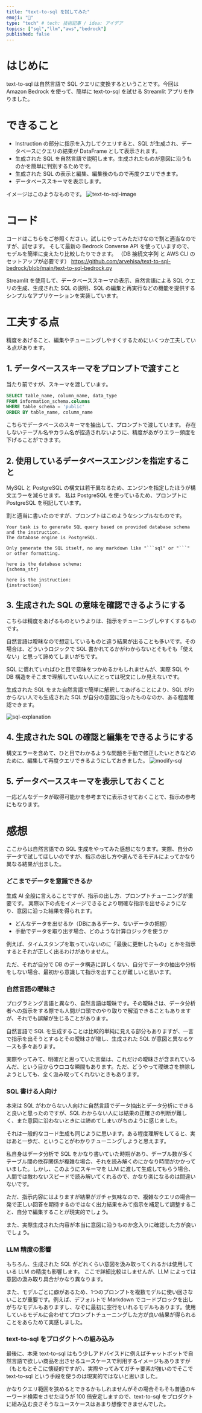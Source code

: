 ```yaml
---
title: "text-to-sql を試してみた"
emoji: "🔖"
type: "tech" # tech: 技術記事 / idea: アイデア
topics: ["sql","llm","aws","bedrock"]
published: false
---
```



# はじめに

text-to-sql は自然言語で SQL クエリに変換するということです。今回は Amazon Bedrock を使って、簡単に text-to-sql を試せる Streamlit アプリを作りました。

# できること
- Instruction の部分に指示を入力してクエリすると、SQL が生成され、データベースにクエリの結果が DataFrame として表示されます。
- 生成された SQL を自然言語で説明します。生成されたものが意図に沿うものかを簡単に判別するためです。
- 生成された SQL の表示と編集、編集後のもので再度クエリできます。
- データベーススキーマを表示します。

イメージはこのようなものです。
![text-to-sql-image](/images/text-to-sql/01_text-to-sql-image.png)

# コード

コードはこちらをご参照ください。試しにやってみただけなので割と適当なのですが、試せます。
そして最新の Bedrock Converse API を使っていますので、モデルを簡単に変えたり比較したりできます。
（DB 接続文字列 と AWS CLI のセットアップが必要です）
https://github.com/arvehisa/text-to-sql-bedrock/blob/main/text-to-sql-bedrock.py

Streamlit を使用して、データベーススキーマの表示、自然言語による SQL クエリの生成、生成された SQL の説明、SQL の編集と再実行などの機能を提供するシンプルなアプリケーションを実装しています。

# 工夫する点
精度をあげること、編集やチューニングしやすくするためにいくつか工夫している点があります。

## 1. データベーススキーマをプロンプトで渡すこと

当たり前ですが、スキーマを渡しています。

```sql
SELECT table_name, column_name, data_type 
FROM information_schema.columns 
WHERE table_schema = 'public'
ORDER BY table_name, column_name
```
こちらでデータベースのスキーマを抽出して、プロンプトで渡しています。
存在しないテーブル名やカラム名が捏造されないように、精度があがりエラー頻度を下げることができます。

## 2. 使用しているデータベースエンジンを指定すること

MySQL と PostgreSQL の構文は若干異なるため、エンジンを指定したほうが構文エラーを減らせます。
私は PostgreSQL を使っているため、プロンプトに PostgreSQL を明記しています。

割と適当に書いたのですが、プロンプトはこのようなシンプルなものです。
```
Your task is to generate SQL query based on provided database schema and the instruction.
The database engine is PostgreSQL.

Only generate the SQL itself, no any markdown like "```sql" or "```" or other formatting.

here is the database schema:
{schema_str}

here is the instruction:
{instruction}
```

## 3. 生成された SQL の意味を確認できるようにする
こちらは精度をあげるものというよりは、指示をチューニングしやすくするものです。

自然言語は曖昧なので想定しているものと違う結果が出ることも多いです。その場合は、どういうロジックで SQL 書かれてるかがわからないとそもそも「使えない」と思って諦めてしまいがちです。

SQL に慣れていればひと目で意味をつかめるかもしれませんが、実際 SQL や DB 構造をそこまで理解していない人にとっては呪文にしか見えないです。

生成された SQL をまた自然言語で簡単に解釈してあげることにより、SQL がわからない人でも生成された SQL が自分の意図に沿ったものなのか、ある程度確認できます。

![sql-explanation](/images/text-to-sql/02_explanation.png)

## 4. 生成された SQL の確認と編集をできるようにする
構文エラーを含めて、ひと目でわかるような問題を手動で修正したいときなどのために、編集して再度クエリできるようにしておきました。
![modify-sql](/images/text-to-sql/03_modify.png)

## 5. データベーススキーマを表示しておくこと
一応どんなデータが取得可能かを参考までに表示させておくことで、指示の参考にもなります。


# 感想
ここからは自然言語での SQL 生成をやってみた感想になります。実際、自分のデータで試してほしいのですが、指示の出し方や選んでるモデルによってかなり異なる結果が出ました。

### どこまでデータを意識できるか
生成 AI 全般に言えることですが、指示の出し方、プロンプトチューニングが重要です。
実際以下の点をイメージできるとより明確な指示を出せるようになり、意図に沿った結果を得られます。
- どんなデータを出せるか（DBにあるデータ、ないデータの把握）
- 手動でデータを取り出す場合、どのような計算ロジックを使うか

例えば、タイムスタンプを取っていないのに「最後に更新したもの」とかを指示するとそれが正しく出るわけがありません。

ただ、それが自分で DB のデータ構造に詳しくない、自分でデータの抽出や分析をしない場合、最初から意識して指示を出すことが難しいと思います。

### 自然言語の曖昧さ
プログラミング言語と異なり、自然言語は曖昧です。その曖昧さは、データ分析者への指示をする際でも人間が口頭でのやり取りで解消できることもありますが、それでも誤解が生じることがあります。

自然言語で SQL を生成することは比較的単純に見える部分もありますが、一言で指示を出そうとするとその曖昧さが増し、生成された SQL が意図と異なるケースも多々あります。

実際やってみて、明確だと思っていた言葉は、これだけの曖昧さが含まれているんだ、という目からウロコな瞬間もあります。ただ、どうやって曖昧さを排除しようとしても、全く汲み取ってくれないときもあります。

### SQL 書ける人向け
本来は SQL がわからない人向けに自然言語でデータ抽出とデータ分析にできると良いと思ったのですが、SQL わからない人には結果の正確さの判断が難しく、また意図に沿わないときには諦めてしまいがちのように感じました。

それは一般的なコード生成も同じように思います。ある程度理解をしてると、実はあと一歩だ、ということがわかりチューニングしようと思えます。

私自身はデータ分析で SQL をかなり書いていた時期があり、デーブル数が多くテーブル間の依存関係が複雑な場合、それを読み解くのにかなり時間がかかっていました。しかし、このようにスキーマを LLM に渡して生成してもらう場合、人間では敵わないスピードで読み解いてくれるので、かなり楽になるのは間違いないです。

ただ、指示内容にはよりますが結果がガチャ気味なので、複雑なクエリの場合一発で正しい回答を期待するのではなく出力結果をみて指示を補足して調整すること、自分で編集することが現実的でしょう。

また、実際生成された内容が本当に意図に沿うものか念入りに確認した方が良いでしょう。

### LLM 精度の影響
もちろん、生成された SQL がどれくらい意図を汲み取ってくれるかは使用している LLM の精度も影響します。
ここで詳細比較はしませんが、LLM によっては意図の汲み取り具合がかなり異なります。

また、モデルごとに癖があるため、1つのプロンプトを複数モデルに使い回さないことが重要です。例えば、デフォルトで Markdown でコードブロックを出しがちなモデルもありますし、なぞに最初に空行をいれるモデルもあります。使用しているモデルに合わせてプロンプトチューニングした方が良い結果が得られることをあらためて実感しました。

### text-to-sql をプロダクトへの組み込み
最後に、本来 text-to-sql はもう少しアドバイスドに例えばチャットボットで自然言語で欲しい商品を出させるユースケースで利用するイメージもありますが（もともとそこに懐疑的ですが）、実際やってみてガチャ要素が強いのでそこで text-to-sql という手段を使うのは現実的ではないと思いました。

かなりクエリ範囲を狭めるとできるかもしれませんがその場合そもそも普通のキーワード検索をさせたほうが 100 倍安定しますので、text-to-sql をプロダクトに組み込む良さそうなユースケースはあまり想像できませんでした。